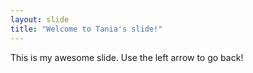```yaml
---
layout: slide
title: "Welcome to Tania's slide!"
---
```

This is my awesome slide.
Use the left arrow to go back!
